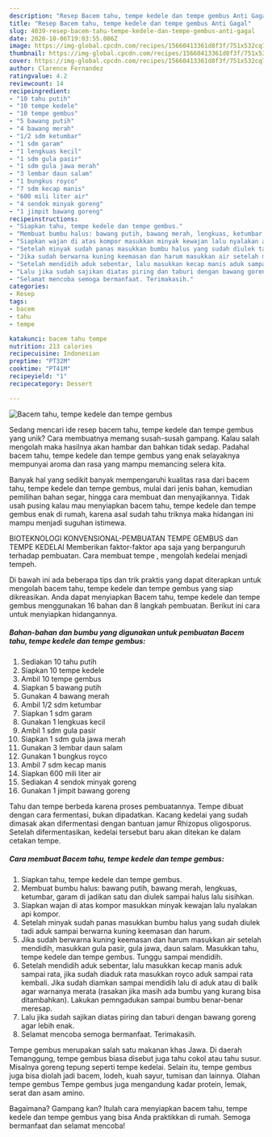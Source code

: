 ```yaml
---
description: "Resep Bacem tahu, tempe kedele dan tempe gembus Anti Gagal"
title: "Resep Bacem tahu, tempe kedele dan tempe gembus Anti Gagal"
slug: 4039-resep-bacem-tahu-tempe-kedele-dan-tempe-gembus-anti-gagal
date: 2020-10-06T19:03:55.086Z
image: https://img-global.cpcdn.com/recipes/15660413361d8f3f/751x532cq70/bacem-tahu-tempe-kedele-dan-tempe-gembus-foto-resep-utama.jpg
thumbnail: https://img-global.cpcdn.com/recipes/15660413361d8f3f/751x532cq70/bacem-tahu-tempe-kedele-dan-tempe-gembus-foto-resep-utama.jpg
cover: https://img-global.cpcdn.com/recipes/15660413361d8f3f/751x532cq70/bacem-tahu-tempe-kedele-dan-tempe-gembus-foto-resep-utama.jpg
author: Clarence Fernandez
ratingvalue: 4.2
reviewcount: 14
recipeingredient:
- "10 tahu putih"
- "10 tempe kedele"
- "10 tempe gembus"
- "5 bawang putih"
- "4 bawang merah"
- "1/2 sdm ketumbar"
- "1 sdm garam"
- "1 lengkuas kecil"
- "1 sdm gula pasir"
- "1 sdm gula jawa merah"
- "3 lembar daun salam"
- "1 bungkus royco"
- "7 sdm kecap manis"
- "600 mili liter air"
- "4 sendok minyak goreng"
- "1 jimpit bawang goreng"
recipeinstructions:
- "Siapkan tahu, tempe kedele dan tempe gembus."
- "Membuat bumbu halus: bawang putih, bawang merah, lengkuas, ketumbar, garam di jadikan satu dan diulek sampai halus lalu sisihkan."
- "Siapkan wajan di atas kompor masukkan minyak kewajan lalu nyalakan api kompor."
- "Setelah minyak sudah panas masukkan bumbu halus yang sudah diulek tadi aduk sampai berwarna kuning keemasan dan harum."
- "Jika sudah berwarna kuning keemasan dan harum masukkan air setelah mendidih, masukkan gula pasir, gula jawa, daun salam. Masukkan tahu, tempe kedele dan tempe gembus. Tunggu sampai mendidih."
- "Setelah mendidih aduk sebentar, lalu masukkan kecap manis aduk sampai rata, jika sudah diaduk rata masukkan royco aduk sampai rata kembali. Jika sudah diamkan sampai mendidih lalu di aduk atau di balik agar warnanya merata (rasakan jika masih ada bumbu yang kurang bisa ditambahkan). Lakukan pemngadukan sampai bumbu benar-benar meresap."
- "Lalu jika sudah sajikan diatas piring dan taburi dengan bawang goreng agar lebih enak."
- "Selamat mencoba semoga bermanfaat. Terimakasih."
categories:
- Resep
tags:
- bacem
- tahu
- tempe

katakunci: bacem tahu tempe 
nutrition: 213 calories
recipecuisine: Indonesian
preptime: "PT32M"
cooktime: "PT41M"
recipeyield: "1"
recipecategory: Dessert

---
```



![Bacem tahu, tempe kedele dan tempe gembus](https://img-global.cpcdn.com/recipes/15660413361d8f3f/751x532cq70/bacem-tahu-tempe-kedele-dan-tempe-gembus-foto-resep-utama.jpg)

Sedang mencari ide resep bacem tahu, tempe kedele dan tempe gembus yang unik? Cara membuatnya memang susah-susah gampang. Kalau salah mengolah maka hasilnya akan hambar dan bahkan tidak sedap. Padahal bacem tahu, tempe kedele dan tempe gembus yang enak selayaknya mempunyai aroma dan rasa yang mampu memancing selera kita.

Banyak hal yang sedikit banyak mempengaruhi kualitas rasa dari bacem tahu, tempe kedele dan tempe gembus, mulai dari jenis bahan, kemudian pemilihan bahan segar, hingga cara membuat dan menyajikannya. Tidak usah pusing kalau mau menyiapkan bacem tahu, tempe kedele dan tempe gembus enak di rumah, karena asal sudah tahu triknya maka hidangan ini mampu menjadi suguhan istimewa.

BIOTEKNOLOGI KONVENSIONAL-PEMBUATAN TEMPE GEMBUS dan TEMPE KEDELAI Memberikan faktor-faktor apa saja yang berpanguruh terhadap pembuatan. Cara membuat tempe , mengolah kedelai menjadi tempeh.


Di bawah ini ada beberapa tips dan trik praktis yang dapat diterapkan untuk mengolah bacem tahu, tempe kedele dan tempe gembus yang siap dikreasikan. Anda dapat menyiapkan Bacem tahu, tempe kedele dan tempe gembus menggunakan 16 bahan dan 8 langkah pembuatan. Berikut ini cara untuk menyiapkan hidangannya.

<!--inarticleads1-->

##### Bahan-bahan dan bumbu yang digunakan untuk pembuatan Bacem tahu, tempe kedele dan tempe gembus:

1. Sediakan 10 tahu putih
1. Siapkan 10 tempe kedele
1. Ambil 10 tempe gembus
1. Siapkan 5 bawang putih
1. Gunakan 4 bawang merah
1. Ambil 1/2 sdm ketumbar
1. Siapkan 1 sdm garam
1. Gunakan 1 lengkuas kecil
1. Ambil 1 sdm gula pasir
1. Siapkan 1 sdm gula jawa merah
1. Gunakan 3 lembar daun salam
1. Gunakan 1 bungkus royco
1. Ambil 7 sdm kecap manis
1. Siapkan 600 mili liter air
1. Sediakan 4 sendok minyak goreng
1. Gunakan 1 jimpit bawang goreng


Tahu dan tempe berbeda karena proses pembuatannya. Tempe dibuat dengan cara fermentasi, bukan dipadatkan. Kacang kedelai yang sudah dimasak akan difermentasi dengan bantuan jamur Rhizopus oligosporus. Setelah difermentasikan, kedelai tersebut baru akan ditekan ke dalam cetakan tempe. 

<!--inarticleads2-->

##### Cara membuat Bacem tahu, tempe kedele dan tempe gembus:

1. Siapkan tahu, tempe kedele dan tempe gembus.
1. Membuat bumbu halus: bawang putih, bawang merah, lengkuas, ketumbar, garam di jadikan satu dan diulek sampai halus lalu sisihkan.
1. Siapkan wajan di atas kompor masukkan minyak kewajan lalu nyalakan api kompor.
1. Setelah minyak sudah panas masukkan bumbu halus yang sudah diulek tadi aduk sampai berwarna kuning keemasan dan harum.
1. Jika sudah berwarna kuning keemasan dan harum masukkan air setelah mendidih, masukkan gula pasir, gula jawa, daun salam. Masukkan tahu, tempe kedele dan tempe gembus. Tunggu sampai mendidih.
1. Setelah mendidih aduk sebentar, lalu masukkan kecap manis aduk sampai rata, jika sudah diaduk rata masukkan royco aduk sampai rata kembali. Jika sudah diamkan sampai mendidih lalu di aduk atau di balik agar warnanya merata (rasakan jika masih ada bumbu yang kurang bisa ditambahkan). Lakukan pemngadukan sampai bumbu benar-benar meresap.
1. Lalu jika sudah sajikan diatas piring dan taburi dengan bawang goreng agar lebih enak.
1. Selamat mencoba semoga bermanfaat. Terimakasih.


Tempe gembus merupakan salah satu makanan khas Jawa. Di daerah Temanggung, tempe gembus biasa disebut juga tahu cokol atau tahu susur. Misalnya goreng tepung seperti tempe kedelai. Selain itu, tempe gembus juga bisa diolah jadi bacem, lodeh, kuah sayur, tumisan dan lainnya. Olahan tempe gembus Tempe gembus juga mengandung kadar protein, lemak, serat dan asam amino. 

Bagaimana? Gampang kan? Itulah cara menyiapkan bacem tahu, tempe kedele dan tempe gembus yang bisa Anda praktikkan di rumah. Semoga bermanfaat dan selamat mencoba!

